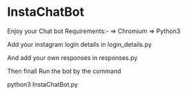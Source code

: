 # InstaChatBot
Enjoy your Chat bot
Requirements:-
=> Chromium
=> Python3 


Add your instagram login details in login_details.py

And add your own responses in responses.py

Then finall
Run the bot by the command

python3 InstaChatBot.py

